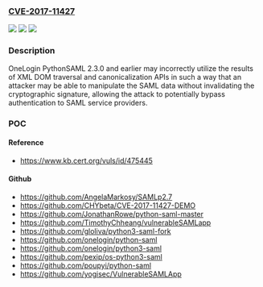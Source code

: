 ### [CVE-2017-11427](https://cve.mitre.org/cgi-bin/cvename.cgi?name=CVE-2017-11427)
![](https://img.shields.io/static/v1?label=Product&message=PythonSAML&color=blue)
![](https://img.shields.io/static/v1?label=Version&message=n%2Fa&color=blue)
![](https://img.shields.io/static/v1?label=Vulnerability&message=CWE-287%3A%20Improper%20Authentication&color=brighgreen)

### Description

OneLogin PythonSAML 2.3.0 and earlier may incorrectly utilize the results of XML DOM traversal and canonicalization APIs in such a way that an attacker may be able to manipulate the SAML data without invalidating the cryptographic signature, allowing the attack to potentially bypass authentication to SAML service providers.

### POC

#### Reference
- https://www.kb.cert.org/vuls/id/475445

#### Github
- https://github.com/AngelaMarkosy/SAMLp2.7
- https://github.com/CHYbeta/CVE-2017-11427-DEMO
- https://github.com/JonathanRowe/python-saml-master
- https://github.com/TimothyChheang/vulnerableSAMLapp
- https://github.com/gloliva/python3-saml-fork
- https://github.com/onelogin/python-saml
- https://github.com/onelogin/python3-saml
- https://github.com/pexip/os-python3-saml
- https://github.com/poupyi/python-saml
- https://github.com/yogisec/VulnerableSAMLApp

